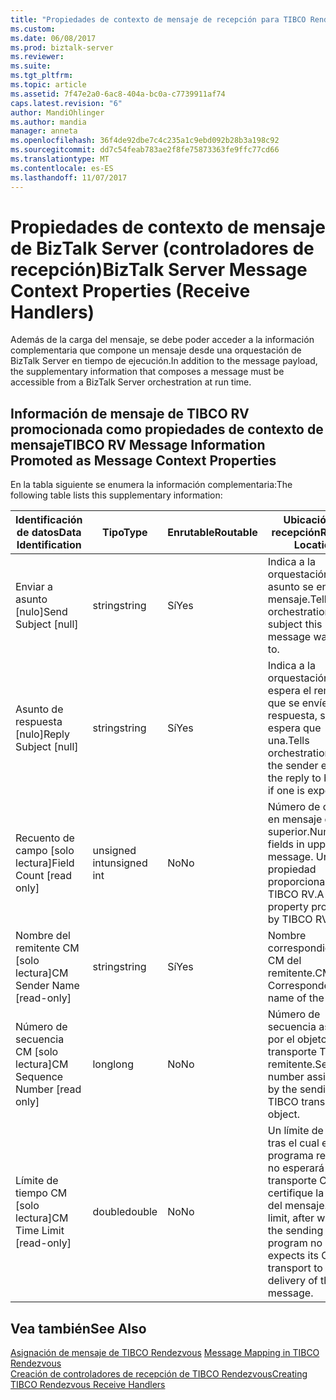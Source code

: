 ```yaml
---
title: "Propiedades de contexto de mensaje de recepción para TIBCO Rendezvous | Documentos de Microsoft"
ms.custom: 
ms.date: 06/08/2017
ms.prod: biztalk-server
ms.reviewer: 
ms.suite: 
ms.tgt_pltfrm: 
ms.topic: article
ms.assetid: 7f47e2a0-6ac8-404a-bc0a-c7739911af74
caps.latest.revision: "6"
author: MandiOhlinger
ms.author: mandia
manager: anneta
ms.openlocfilehash: 36f4de92dbe7c4c235a1c9ebd092b28b3a198c92
ms.sourcegitcommit: dd7c54feab783ae2f8fe75873363fe9ffc77cd66
ms.translationtype: MT
ms.contentlocale: es-ES
ms.lasthandoff: 11/07/2017
---
```

# <a name="biztalk-server-message-context-properties-receive-handlers"></a><span data-ttu-id="c7553-102">Propiedades de contexto de mensaje de BizTalk Server (controladores de recepción)</span><span class="sxs-lookup"><span data-stu-id="c7553-102">BizTalk Server Message Context Properties (Receive Handlers)</span></span>
<span data-ttu-id="c7553-103">Además de la carga del mensaje, se debe poder acceder a la información complementaria que compone un mensaje desde una orquestación de BizTalk Server en tiempo de ejecución.</span><span class="sxs-lookup"><span data-stu-id="c7553-103">In addition to the message payload, the supplementary information that composes a message must be accessible from a BizTalk Server orchestration at run time.</span></span>  
  
## <a name="tibco-rv-message-information-promoted-as-message-context-properties"></a><span data-ttu-id="c7553-104">Información de mensaje de TIBCO RV promocionada como propiedades de contexto de mensaje</span><span class="sxs-lookup"><span data-stu-id="c7553-104">TIBCO RV Message Information Promoted as Message Context Properties</span></span>  
 <span data-ttu-id="c7553-105">En la tabla siguiente se enumera la información complementaria:</span><span class="sxs-lookup"><span data-stu-id="c7553-105">The following table lists this supplementary information:</span></span>  
  
|<span data-ttu-id="c7553-106">Identificación de datos</span><span class="sxs-lookup"><span data-stu-id="c7553-106">Data Identification</span></span>|<span data-ttu-id="c7553-107">Tipo</span><span class="sxs-lookup"><span data-stu-id="c7553-107">Type</span></span>|<span data-ttu-id="c7553-108">Enrutable</span><span class="sxs-lookup"><span data-stu-id="c7553-108">Routable</span></span>|<span data-ttu-id="c7553-109">Ubicación de recepción</span><span class="sxs-lookup"><span data-stu-id="c7553-109">Receive Location</span></span>|  
|-------------------------|----------|--------------|----------------------|  
|<span data-ttu-id="c7553-110">Enviar a asunto [nulo]</span><span class="sxs-lookup"><span data-stu-id="c7553-110">Send Subject [null]</span></span>|<span data-ttu-id="c7553-111">string</span><span class="sxs-lookup"><span data-stu-id="c7553-111">string</span></span>|<span data-ttu-id="c7553-112">Sí</span><span class="sxs-lookup"><span data-stu-id="c7553-112">Yes</span></span>|<span data-ttu-id="c7553-113">Indica a la orquestación a qué asunto se envío el mensaje.</span><span class="sxs-lookup"><span data-stu-id="c7553-113">Tells orchestration which subject this message was sent to.</span></span>|  
|<span data-ttu-id="c7553-114">Asunto de respuesta [nulo]</span><span class="sxs-lookup"><span data-stu-id="c7553-114">Reply Subject [null]</span></span>|<span data-ttu-id="c7553-115">string</span><span class="sxs-lookup"><span data-stu-id="c7553-115">string</span></span>|<span data-ttu-id="c7553-116">Sí</span><span class="sxs-lookup"><span data-stu-id="c7553-116">Yes</span></span>|<span data-ttu-id="c7553-117">Indica a la orquestación dónde espera el remitente que se envíe la respuesta, si se espera que una.</span><span class="sxs-lookup"><span data-stu-id="c7553-117">Tells orchestration where the sender expects the reply to be sent, if one is expected.</span></span>|  
|<span data-ttu-id="c7553-118">Recuento de campo [solo lectura]</span><span class="sxs-lookup"><span data-stu-id="c7553-118">Field Count [read only]</span></span>|<span data-ttu-id="c7553-119">unsigned int</span><span class="sxs-lookup"><span data-stu-id="c7553-119">unsigned int</span></span>|<span data-ttu-id="c7553-120">No</span><span class="sxs-lookup"><span data-stu-id="c7553-120">No</span></span>|<span data-ttu-id="c7553-121">Número de campos en mensaje de nivel superior.</span><span class="sxs-lookup"><span data-stu-id="c7553-121">Number of fields in upper level message.</span></span> <span data-ttu-id="c7553-122">Una propiedad proporcionada por TIBCO RV.</span><span class="sxs-lookup"><span data-stu-id="c7553-122">A property provided by TIBCO RV.</span></span>|  
|<span data-ttu-id="c7553-123">Nombre del remitente CM [solo lectura]</span><span class="sxs-lookup"><span data-stu-id="c7553-123">CM Sender Name [read-only]</span></span>|<span data-ttu-id="c7553-124">string</span><span class="sxs-lookup"><span data-stu-id="c7553-124">string</span></span>|<span data-ttu-id="c7553-125">Sí</span><span class="sxs-lookup"><span data-stu-id="c7553-125">Yes</span></span>|<span data-ttu-id="c7553-126">Nombre correspondiente de CM del remitente.</span><span class="sxs-lookup"><span data-stu-id="c7553-126">CM Correspondent name of the sender.</span></span>|  
|<span data-ttu-id="c7553-127">Número de secuencia CM [solo lectura]</span><span class="sxs-lookup"><span data-stu-id="c7553-127">CM Sequence Number [read only]</span></span>|<span data-ttu-id="c7553-128">long</span><span class="sxs-lookup"><span data-stu-id="c7553-128">long</span></span>|<span data-ttu-id="c7553-129">No</span><span class="sxs-lookup"><span data-stu-id="c7553-129">No</span></span>|<span data-ttu-id="c7553-130">Número de secuencia asignado por el objeto de transporte TIBCO remitente.</span><span class="sxs-lookup"><span data-stu-id="c7553-130">Sequence number assigned by the sending TIBCO transport object.</span></span>|  
|<span data-ttu-id="c7553-131">Límite de tiempo CM [solo lectura]</span><span class="sxs-lookup"><span data-stu-id="c7553-131">CM Time Limit [read-only]</span></span>|<span data-ttu-id="c7553-132">double</span><span class="sxs-lookup"><span data-stu-id="c7553-132">double</span></span>|<span data-ttu-id="c7553-133">No</span><span class="sxs-lookup"><span data-stu-id="c7553-133">No</span></span>|<span data-ttu-id="c7553-134">Un límite de tiempo, tras el cual el programa remitente no esperará que el transporte CM certifique la entrega del mensaje.</span><span class="sxs-lookup"><span data-stu-id="c7553-134">A time limit, after which the sending program no longer expects its CM transport to certify delivery of the message.</span></span>|  
  
## <a name="see-also"></a><span data-ttu-id="c7553-135">Vea también</span><span class="sxs-lookup"><span data-stu-id="c7553-135">See Also</span></span>  
 <span data-ttu-id="c7553-136">[Asignación de mensaje de TIBCO Rendezvous](../core/message-mapping-in-tibco-rendezvous.md) </span><span class="sxs-lookup"><span data-stu-id="c7553-136">[Message Mapping in TIBCO Rendezvous](../core/message-mapping-in-tibco-rendezvous.md) </span></span>  
 [<span data-ttu-id="c7553-137">Creación de controladores de recepción de TIBCO Rendezvous</span><span class="sxs-lookup"><span data-stu-id="c7553-137">Creating TIBCO Rendezvous Receive Handlers</span></span>](../core/creating-tibco-rendezvous-receive-handlers.md)